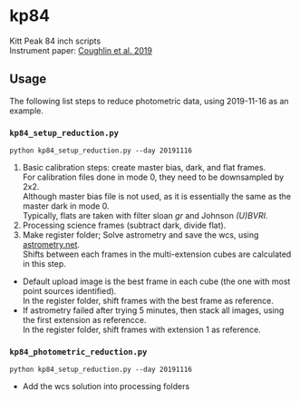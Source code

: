 # kp84
Kitt Peak 84 inch scripts</br>
Instrument paper: [Coughlin et al. 2019](https://arxiv.org/abs/1901.04625)

## Usage
The following list steps to reduce photometric data, using 2019-11-16 as an example.

### `kp84_setup_reduction.py`
`python kp84_setup_reduction.py --day 20191116`
1. Basic calibration steps: create master bias, dark, and flat frames.<br>
For calibration files done in mode 0, they need to be downsampled by 2x2.<br>
Although master bias file is not used, as it is essentially the same as the master dark in mode 0.<br>
Typically, flats are taken with filter sloan _gr_ and Johnson _(U)BVRI_.
2. Processing science frames (subtract dark, divide flat).
3. Make register folder; Solve astrometry and save the wcs, using [astrometry.net](http://astrometry.net/).<br>
Shifts between each frames in the multi-extension cubes are calculated in this step.
- Default upload image is the best frame in each cube (the one with most point sources identified).<br>
In the register folder, shift frames with the best frame as reference.
- If astrometry failed after trying 5 minutes, then stack all images, using the first extension as referencce.<br>
In the register folder, shift frames with extension 1 as reference.

### `kp84_photometric_reduction.py`
`python kp84_setup_reduction.py --day 20191116`
- Add the wcs solution into processing folders
